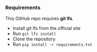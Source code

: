 ### Requirements

This GitHub repo requires **git lfs**.
- Install git lfs from the official site
- Run `git lfs install`
- Clone the repository
- Run `pip install -r requirements.txt`